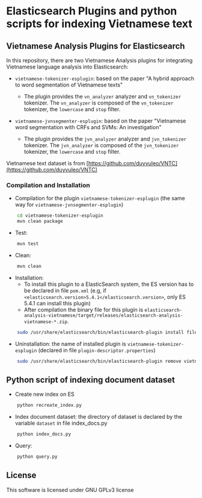 # Elasticsearch Plugins and python scripts for indexing Vietnamese text

## Vietnamese Analysis Plugins for Elasticsearch

In this repository, there are two Vietnamese Analysis plugins for integrating Vietnamese language analysis into Elasticsearch:

- `vietnamese-tokenizer-esplugin`: based on the paper "A hybrid approach to word segmentation of Vietnamese texts"
  - The plugin provides the `vn_analyzer` analyzer and `vn_tokenizer` tokenizer. The `vn_analyzer` is composed of the `vn_tokenizer` tokenizer, the `lowercase` and `stop` filter.

- `vietnamese-jvnsegmenter-esplugin`: based on the paper "Vietnamese word segmentation with CRFs and SVMs: An investigation"
  - The plugin provides the `jvn_analyzer` analyzer and `jvn_tokenizer` tokenizer. The `jvn_analyzer` is composed of the `jvn_tokenizer` tokenizer, the `lowercase` and `stop` filter.

Vietnamese text dataset is from [https://github.com/duyvuleo/VNTC](https://github.com/duyvuleo/VNTC)

### Compilation and Installation

- Compilation for the plugin `vietnamese-tokenizer-esplugin` (the same way for `vietnamese-jvnsegmenter-esplugin`)

```bash
    cd vietnamese-tokenizer-esplugin
    mvn clean package
```

- Test:

```bash
    mvn test
```

- Clean:

```bash
    mvn clean
```

- Installation:
  - To install this plugin to a ElasticSearch system, the ES version has to be declared in file `pom.xml` (e.g, if `<elasticsearch.version>5.4.1</elasticsearch.version>`, only ES 5.4.1 can install this plugin)
  - After compilation the binary file for this plugin is `elasticsearch-analysis-vietnamese/target/releases/elasticsearch-analysis-vietnamese-*.zip`.
  
```bash
    sudo /usr/share/elasticsearch/bin/elasticsearch-plugin install file:<absolute_path_of_plugin_binary_file>
```

- Uninstallation: the name of installed plugin is `vietnamese-tokenizer-esplugin` (declared in file `plugin-descriptor.properties`)

```bash
    sudo /usr/share/elasticsearch/bin/elasticsearch-plugin remove vietnamese-tokenizer-esplugin
```

## Python script of indexing document dataset

- Create new index on ES

```bash
    python recreate_index.py
```

- Index document dataset: the directory of dataset is declared by the variable `dataset` in file index_docs.py

```bash
    python index_docs.py
```

- Query:

```bash
    python query.py
```

## License

This software is licensed under GNU GPLv3 license
